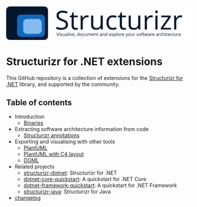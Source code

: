 ﻿![Structurizr](docs/images/structurizr-banner.png)

# Structurizr for .NET extensions

This GitHub repository is a collection of extensions for the [Structurizr for .NET](https://github.com/structurizr/dotnet) library, and supported by the community.

## Table of contents

* Introduction
    * [Binaries](docs/binaries.md)
* Extracting software architecture information from code
    * [Structurizr annotations](docs/structurizr-annotations.md)
* Exporting and visualising with other tools
    * [PlantUML](docs/plantuml.md)
    * [PlantUML with C4 layout](docs/c4-plantuml.md)
    * [DGML](https://github.com/merijndejonge/Structurizr.Dgml)
* Related projects
    * [structurizr-dotnet](https://github.com/structurizr/dotnet): Structurizr for .NET
    * [dotnet-core-quickstart](https://github.com/structurizr/dotnet-core-quickstart): A quickstart for .NET Core
    * [dotnet-framework-quickstart](https://github.com/structurizr/dotnet-framework-quickstart): A quickstart for .NET Framework
    * [structurizr-java](https://github.com/structurizr/java): Structurizr for Java
* [changelog](docs/changelog.md)